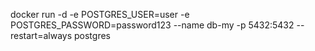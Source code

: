 docker run -d -e POSTGRES_USER=user -e POSTGRES_PASSWORD=password123 --name db-my -p 5432:5432  --restart=always postgres